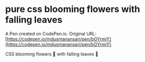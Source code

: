 # pure css blooming flowers with falling leaves

A Pen created on CodePen.io. Original URL: [https://codepen.io/mdusmanansari/pen/bGYrmjY](https://codepen.io/mdusmanansari/pen/bGYrmjY).

CSS blooming flowers 🌷 with falling leaves 🍃